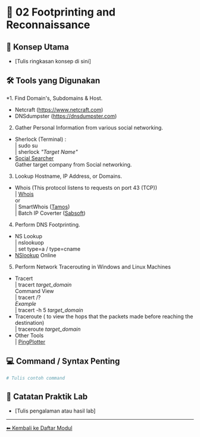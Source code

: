 # 📘 02 Footprinting and Reconnaissance

## 🎯 Konsep Utama
- [Tulis ringkasan konsep di sini]

## 🛠️ Tools yang Digunakan
*1. Find Domain's, Subdomains & Host.
  - Netcraft (https://www.netcraft.com)
  - DNSdumpster (https://dnsdumpster.com)
2. Gather Personal Information from various social networking.
  - Sherlock (Terminal) : <br />
    | sudo su <br />
    | sherlock *"Target Name"*
  - [Social Searcher](https://www.social-searcher.com) <br />
    Gather target company from Social networking.
3. Lookup Hostname, IP Address, or Domains.
  - Whois (This protocol listens to requests on port 43 (TCP))<br />
    | [Whois](http://whois.domaintools.com)<br />
    or <br />
    | SmartWhois ([Tamos](https://www.tamos.com))<br />
    | Batch IP Coverter ([Sabsoft](http://www.sabsoft.com))
4. Perform DNS Footprinting.
- NS Lookup<br />
    | nslookuop <br />
    | set type=a / type=cname
- [NSlookup](http://www.kloth.net/services/nslookup.php) Online
5. Perform Network Tracerouting in Windows and Linux Machines
- Tracert<br />
    | tracert *target_domain*<br />
    Command View<br />
    | tracert /?<br />
    *Example*<br />
    | tracert -h 5 *target_domain*
- Traceroute ( to view the hops that the packets made before reaching the destination) <br />
    | traceroute *target_domain*
- Other Tools<br />
    |  [PingPlotter](https://www.pingplotter.com/) 
  
  
  

## 💻 Command / Syntax Penting
```bash
# Tulis contoh command
```

## 🧪 Catatan Praktik Lab
- [Tulis pengalaman atau hasil lab]

---
[⬅ Kembali ke Daftar Modul](README.md)
